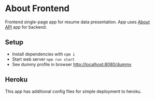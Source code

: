 About Frontend
==============
Frontend single-page app for resume data presentation. App uses [About API](https://github.com/mSprunskas/about-me-api) app for backend.

Setup
-----
- Install dependencies with `npm i`
- Start web server `npm run start`
- See dummy profile in browser [http://localhost:8080/dummy](http://localhost:8080/dummy)

Heroku
------
This app has additional config files for simple deployment to heroku.
